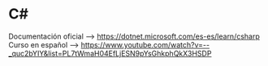 # C#


Documentación oficial --> https://dotnet.microsoft.com/es-es/learn/csharp
Curso en español --> https://www.youtube.com/watch?v=--_quc2bYIY&list=PL7tWmaH04EfLjESN9pYsGhkphQkX3HSDP
